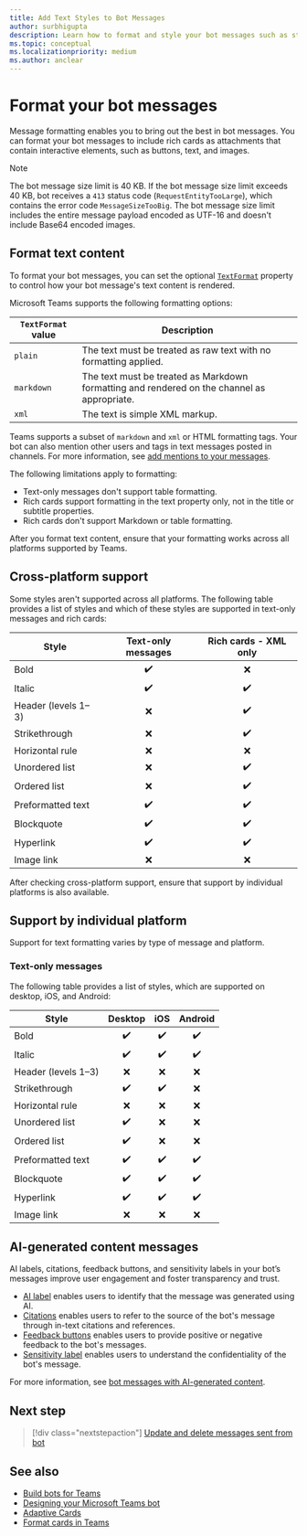 ```yaml
---
title: Add Text Styles to Bot Messages
author: surbhigupta
description: Learn how to format and style your bot messages such as strikethrough, ordered and unordered list, hyperlink, or image link. Understand cross-platform support.
ms.topic: conceptual
ms.localizationpriority: medium
ms.author: anclear
---
```

# Format your bot messages

Message formatting enables you to bring out the best in bot messages. You can format your bot messages to include rich cards as attachments that contain interactive elements, such as buttons, text, and images.

> [!NOTE]
> The bot message size limit is 40 KB. If the bot message size limit exceeds 40 KB, bot receives a `413` status code (`RequestEntityTooLarge`), which contains the error code `MessageSizeTooBig`. The bot message size limit includes the entire message payload encoded as UTF-16 and doesn't include Base64 encoded images.

## Format text content

To format your bot messages, you can set the optional [`TextFormat`](/bot-framework/dotnet/bot-builder-dotnet-create-messages#customizing-a-message) property to control how your bot message's text content is rendered.

Microsoft Teams supports the following formatting options:

| `TextFormat` value | Description |
| --- | --- |
| `plain` | The text must be treated as raw text with no formatting applied.|
| `markdown` | The text must be treated as Markdown formatting and rendered on the channel as appropriate. |
| `xml` | The text is simple XML markup. |

Teams supports a subset of `markdown` and `xml` or HTML formatting tags. Your bot can also mention other users and tags in text messages posted in channels. For more information, see [add mentions to your messages](~/bots/how-to/conversations/channel-and-group-conversations.md#add-mentions-to-your-messages).

The following limitations apply to formatting:

* Text-only messages don't support table formatting.
* Rich cards support formatting in the text property only, not in the title or subtitle properties.
* Rich cards don't support Markdown or table formatting.

After you format text content, ensure that your formatting works across all platforms supported by Teams.

## Cross-platform support

Some styles aren't supported across all platforms. The following table provides a list of styles and which of these styles are supported in text-only messages and rich cards:

| Style                     | Text-only messages | Rich cards - XML only |
| ---                       | :---: | :---: |
| Bold                      | ✔️️ | ❌ |
| Italic                    | ✔️ | ✔️ |
| Header (levels 1&ndash;3) | ❌ | ✔️ |
| Strikethrough             | ❌ | ✔️ |
| Horizontal rule           | ❌ | ❌ |
| Unordered list            | ❌ | ✔️ |
| Ordered list              | ❌ | ✔️ |
| Preformatted text         | ✔️ | ✔️ |
| Blockquote                | ✔️ | ✔️ |
| Hyperlink                 | ✔️ | ✔️ |
| Image link                | ❌ | ❌ |

After checking cross-platform support, ensure that support by individual platforms is also available.

## Support by individual platform

Support for text formatting varies by type of message and platform.

### Text-only messages

The following table provides a list of styles, which are supported on desktop, iOS, and Android:

| Style                     | Desktop | iOS | Android |
| ---                       | :---: | :---: | :---: |
| Bold                      | ✔️ | ✔️ | ✔️ |
| Italic                    | ✔️ | ✔️ | ✔️ |
| Header (levels 1&ndash;3) | ❌ | ❌ | ❌ |
| Strikethrough             | ✔️ | ✔️ | ❌ |
| Horizontal rule           | ❌ | ❌ | ❌ |
| Unordered list            | ✔️ | ❌ | ❌ |
| Ordered list              | ✔️ | ❌ | ❌ |
| Preformatted text         | ✔️ | ✔️ | ✔️ |
| Blockquote                | ✔️ | ✔️ | ✔️ |
| Hyperlink                 | ✔️ | ✔️ | ✔️ |
| Image link                | ❌ | ❌ | ❌ |

## AI-generated content messages

AI labels, citations, feedback buttons, and sensitivity labels in your bot’s messages improve user engagement and foster transparency and trust.

* [AI label](format-ai-bot-messages.md#ai-label) enables users to identify that the message was generated using AI.
* [Citations](format-ai-bot-messages.md#citations) enables users to refer to the source of the bot's message through in-text citations and references.
* [Feedback buttons](format-ai-bot-messages.md#feedback-buttons) enables users to provide positive or negative feedback to the bot's messages.
* [Sensitivity label](format-ai-bot-messages.md#sensitivity-label) enables users to understand the confidentiality of the bot's message.

For more information, see [bot messages with AI-generated content](format-ai-bot-messages.md).

## Next step

> [!div class="nextstepaction"]
> [Update and delete messages sent from bot](update-and-delete-bot-messages.md)

## See also

* [Build bots for Teams](../what-are-bots.md)
* [Designing your Microsoft Teams bot](../design/bots.md)
* [Adaptive Cards](../../task-modules-and-cards/what-are-cards.md#adaptive-cards)
* [Format cards in Teams](../../task-modules-and-cards/cards/cards-format.md)
